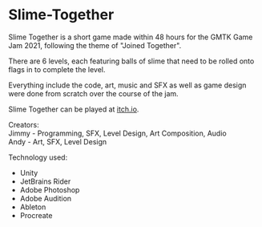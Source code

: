 # Slime-Together
Slime Together is a short game made within 48 hours for the GMTK Game Jam 2021, following the theme of "Joined Together".

There are 6 levels, each featuring balls of slime that need to be rolled onto flags in to complete the level. 

Everything include the code, art, music and SFX as well as game design were done from scratch over the course of the jam. 

Slime Together can be played at [itch.io](https://jcsoup.itch.io/slime-together).

Creators:<br>
Jimmy - Programming, SFX, Level Design, Art Composition, Audio <br>
Andy - Art, SFX, Level Design

Technology used:
- Unity
- JetBrains Rider
- Adobe Photoshop
- Adobe Audition
- Ableton
- Procreate
